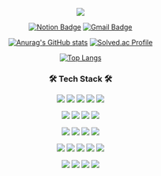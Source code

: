 <p align='center'>
  <img src=https://capsule-render.vercel.app/api?type=waving&color=0:00ffff,20:afeeee,40:b0e0e6,60:add8e6,80:87cefa,100:87ceeb&height=280&section=header&text=Bluemingcloud%20GitHub&fontSize=54&animation=fadeIn&fontAlignY=32&fontColor=FFFFFF&desc=bluemingcloud0911@gmail.com&descAlignY=51&descAlign=67>
</p>
<div align='center'>
  
  <a href="https://www.notion.so/bluemingcloud/ceffb85ff2f441c390816bb76fe710a9?v=43ea9c26c2e84e76934bcd9aff1e22ed&pvs=4">![Notion Badge](https://img.shields.io/badge/Notion-000000?style=flat-square&logo=Notion&logoColor=white)</a>
  <a href="#">[![Gmail Badge](https://img.shields.io/badge/Gmail-d14836?style=flat-square&logo=Gmail&logoColor=white&link=mailto:bluemingcloud0911@gmail.com)](mailto:bluemingcloud0911@gmail.com)</a>

</div>

<div align='center'>
  
  <a href="#">[![Anurag's GitHub stats](https://github-readme-stats.vercel.app/api?username=Bluemingcloud&show_icons=false&theme=buefy&hide=stars&rank_icon=percentile)](https://github.com/anuraghazra/github-readme-stats)</a>
  <a href="#">[![Solved.ac Profile](http://mazassumnida.wtf/api/v2/generate_badge?boj=bluemingcloud)](https://solved.ac/bluemingcloud) </a>
  
</div>
<div align='center'>
  
<a href="#">[![Top Langs](https://github-readme-stats.vercel.app/api/top-langs/?username=Bluemingcloud)](https://github.com/anuraghazra/github-readme-stats)</a>

</div>


<h3 align="center"> 🛠 Tech Stack 🛠 </h3>
<div align='center'>

  ![](https://img.shields.io/badge/HTML5-E34F26?style=for-the-badge&logo=html5&logoColor=white) ![](https://img.shields.io/badge/CSS3-1572B6?style=for-the-badge&logo=css3&logoColor=white) ![](https://img.shields.io/badge/JavaScript-F7DF1E?style=for-the-badge&logo=JavaScript&logoColor=white) ![](https://img.shields.io/badge/jQuery-0769AD?style=for-the-badge&logo=jquery&logoColor=white) ![](https://img.shields.io/badge/React-20232A?style=for-the-badge&logo=react&logoColor=61DAFB)
  
  ![](https://img.shields.io/badge/Java-ED8B00?style=for-the-badge&logo=openjdk&logoColor=white) ![](https://img.shields.io/badge/Kotlin-0095D5?&style=for-the-badge&logo=kotlin&logoColor=white) ![](https://img.shields.io/badge/Spring-6DB33F?style=for-the-badge&logo=spring&logoColor=white) ![](https://img.shields.io/badge/C%23-239120?style=for-the-badge&logo=c-sharp&logoColor=white)

  ![](https://img.shields.io/badge/Oracle-F80000?style=for-the-badge&logo=Oracle&logoColor=white) ![](https://img.shields.io/badge/MySQL-005C84?style=for-the-badge&logo=mysql&logoColor=white) ![](https://img.shields.io/badge/PostgreSQL-316192?style=for-the-badge&logo=postgresql&logoColor=white) ![](https://img.shields.io/badge/SQLite-07405E?style=for-the-badge&logo=sqlite&logoColor=white)
  
  ![](https://img.shields.io/badge/Eclipse-2C2255?style=for-the-badge&logo=eclipse&logoColor=white) ![](https://img.shields.io/badge/IntelliJ_IDEA-000000.svg?style=for-the-badge&logo=intellij-idea&logoColor=white) ![](https://img.shields.io/badge/Android_Studio-3DDC84?style=for-the-badge&logo=android-studio&logoColor=white) ![](https://img.shields.io/badge/Visual_Studio_Code-0078D4?style=for-the-badge&logo=visual%20studio%20code&logoColor=white) ![](https://img.shields.io/badge/Unity-100000?style=for-the-badge&logo=unity&logoColor=white)

  ![](https://img.shields.io/badge/GitHub-100000?style=for-the-badge&logo=github&logoColor=white) ![](https://img.shields.io/badge/Slack-4A154B?style=for-the-badge&logo=slack&logoColor=white) ![](https://img.shields.io/badge/Discord-7289DA?style=for-the-badge&logo=discord&logoColor=white) ![](https://img.shields.io/badge/Notion-%23000000.svg?style=for-the-badge&logo=notion&logoColor=white)



</div>




<!---
Bluemingcloud/Bluemingcloud is a ✨ special ✨ repository because its `README.md` (this file) appears on your GitHub profile.
You can click the Preview link to take a look at your changes.
--->
